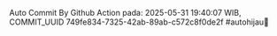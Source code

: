 Auto Commit By Github Action pada: 2025-05-31 19:40:07 WIB, COMMIT_UUID 749fe834-7325-42ab-89ab-c572c8f0de2f #autohijau🗿
